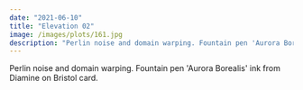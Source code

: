 ```yaml
---
date: "2021-06-10"
title: "Elevation 02"
image: /images/plots/161.jpg
description: "Perlin noise and domain warping. Fountain pen 'Aurora Borealis' ink from Diamine on Bristol card."
---
```


Perlin noise and domain warping. Fountain pen 'Aurora Borealis' ink from Diamine on Bristol card.
